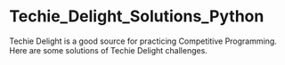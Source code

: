 # Techie_Delight_Solutions_Python
Techie Delight is a good source for practicing Competitive Programming. Here are some solutions of Techie Delight challenges.
